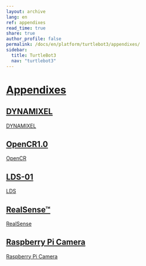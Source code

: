 ```yaml
---
layout: archive
lang: en
ref: appendixes
read_time: true
share: true
author_profile: false
permalink: /docs/en/platform/turtlebot3/appendixes/
sidebar:
  title: TurtleBot3
  nav: "turtlebot3"
---
```


<div style="counter-reset: h1 19"></div>

# [Appendixes](#appendixes)

## [DYNAMIXEL](#dynamixel)
[DYNAMIXEL]

## [OpenCR1.0](#opencr10)
[OpenCR]

## [LDS-01](#lds01)
[LDS]

## [RealSense™](#realsense)
[RealSense]

## [Raspberry Pi Camera](#raspberry-pi-camera)
[Raspberry Pi Camera]

[DYNAMIXEL]: /docs/en/platform/turtlebot3/appendix_dynamixel/
[OpenCR]: /docs/en/platform/turtlebot3/appendix_opencr1_0/
[LDS]: /docs/en/platform/turtlebot3/appendix_lds_01/
[RealSense]: /docs/en/platform/turtlebot3/appendix_realsense/
[Raspberry Pi Camera]: /docs/en/platform/turtlebot3/appendix_raspi_cam/
